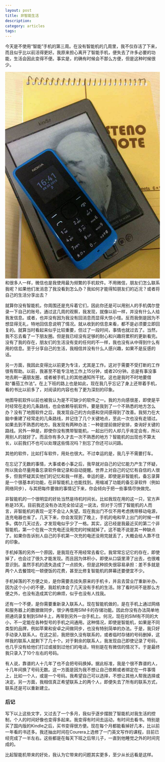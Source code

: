 ```yaml
---
layout: post
title: 非智能生活
description: 
category: articles
tags: 
---
```

今天是不使用“智能”手机的第三周。在没有智能机的几周里，我不仅存活了下来，而且似乎比以前活得更好。我原来担心离开了智能手机，便失去了许多必要的功能，生活会因此变得不便。事实是，的确有时候会不那么方便，但是这种时候很少。

![nokia](/images/nokia1050.jpg)
和很多人一样，微信也是我使用最为频繁的手机软件。不用微信，朋友们怎么联系我呢？如果他们发消息了我没看到怎么办？我如何才能得知朋友们的近况？或者将自己的生活分享出去？

就算你没有智能机，你周围还是充斥着它们，因此你还是可以用别人的手机偶尔登录一下自己的账号。通过这几周的观察，我发现，就像以前一样，并没有什么人给我发信息。或者，也并没有因为我没有回消息而显得大惊小怪。反而我倒是因为不想显得无礼，特地回信息说明了情况。就从收到的信息来看，都不是必须要立即回复的。就算当时看起来似乎比较重要，但过了一段时间，事情也就过去了。当然，我不忘去看了一下朋友圈。但是我已经没有足够的耐心和兴趣将累积的更新看完。没有了我的存在，朋友们的生活没有变的任何的不一样，我也没有从中得到什么有用的信息。至于分享自己的生活，我相信并没有什么人感兴趣，如果不是反感的话。

另一方面，我因此变得比以前更为专注，尤其是工作。这对于需要不受打断的工作很有帮助。以前，我甚至不能专注地工作上15分钟，或者20分钟。总是有事没事地去刷一遍朋友圈，或者被手机上的其他通知所干扰。这也是我时不时地要借助“番茄工作法”。在上下班的路上也是如此，现在我几乎忘记了身上还带着手机，看的书比以前多了，对阅读的内容也有了更为深刻的印象。

地图导航软件以前也被我认为是不可缺少的软件之一。我的方向感很差，即使是平时经常在走的几条路线，也会依赖导航软件。要是我到了一个不熟悉的地方怎么办？没有了地图软件之后，我发现自己的方向感和空间感得到了改善。我努力在大脑中重建了经常走的几条路线，并记住了几个关键地点，至此一次也没有走错过。如果去到不熟悉的地方。我发现有两种办法：一种是提前做好安排，查询好关键的路线。另外一种是，即使你没有携带智能机，一起出行的人却几乎肯定会有，所以用别人的就好了。而且你有多久才去一次不熟悉的地方？智能机的出现也不算太长，以前我们不也可以处理这些情况吗？别忘了你还可以问路。

其他的软件，比如打车软件，用处也很大。不过幸运的是，我几乎不需要打车。

在忘记了无数的事情，大事或者小事之后，我早就对自己的记忆能力产生了怀疑，所以我会尽量用备忘录软件做记录和自动提醒。世界上对自己的记忆有自信的人很多，但我怀疑其实他们的记忆和我一样差。幸运的是，即使是非智能机，备忘录算是一个很基本的功能，在非智能机上也能找到。用缩减了功能的备忘录软件（例如网络同步），与其把每件要做的事情记下来，你会倾向于把一些事情尽快做完。

非智能机的一个很明显的好处当然是待机时间长。比如我现在用的这一只，官方声称是35天。目前我还没有办法完全验证这一说法，但对于习惯了智能机的人而言，非智能机的表现一定不会让人失望。现在我出门不仅不用考虑携带移动电源，连充电器也省了。几天下来，你会发现到了晚上，手机的电和早上出门的时候一样多。偶尔几天过去，才发现电似乎少了一格。其实，这已经是我最近买的第二个非智能机，第一个在我一次充电还没用完的时候就掉了。这不能不说是其一种缺点了。如果你告诉别人自己的手机第一次充的电还没用完就丢了，大概会给人靠不住的印象。

手机掉落的另外一个原因，是我现在不用经常去看它。我常常忘记它的存在，即使掉了，也会过了很久才能发现。而且因为体积小，即使从口袋里滑了出去，也很难意识到。虽然手机的遗失造成了一点损失，但是这种损失很容易承担：差不多就是两个人去餐馆吃一顿便饭的花费，甚至比修复智能机的屏幕还要便宜不少。

手机掉落的不方便之处，是你需要去挂失原来的手机卡，并且去营业厅重新补办。因为这个小小的不便，我趁机体会了几天没有手机的生活。除了看时间不是那么方便之外，也没有造成其它的麻烦，似乎也没有人找我。

还有一个不便，是你需要重新录入联系人。现在智能机做的，是在手机上通过网络和服务器上的数据做同步，很少再借用SIM卡的存储功能。因此你没有办法简单地把通讯录复制到SIM卡上，再带到另外一台手机上。何况，现在的SIM有不同的大小，不一定能在各种型号的手机之间通用。这种情况，即使是智能机，如果是不同类型的品牌，例如苹果和安卓之间做同步，也没有特别简单的办法。于是，我只好手动录入联系人。在这之前，我把很久没有联系的，或者临时存储的号码删掉，这样我的联系人就剩下了几十个。对于剩余的联系人，我发现自己即使记录了号码，也几乎没有给他们打过或接到过他们的电话，特别是在有微信的情况下。于是最终我只录入了10个左右的号码。

有人说，靠谱的人十几年了也不会把号码换掉。据此标准，我是个很不靠谱的人，十几年间换了号码无数。这一方面是因为我不想让自己依赖或者绑定在一件事情上，比如一个人，或是一个号码。我希望自己可以选择，不想让其他人帮我选择或决定。另一方面，我相信真正希望联系上的两个人，即便失去了所有的联系方式，联系还是可以重新建立。

### 后记
写下以上这些文字，又过去了一个多月，我似乎逐步摆脱了智能机对我生活的控制，个人的时间好像也变得多起来。我变得有时间去运动，有时间去看书。特别是买了国内版的Kindle之后，买书变得很方便。现在每个月都能看掉好几本，比以前一年看的书还多。我还抽出时间在Courera上选修了一门英文写作的课程，目前已经完成了一半左右。这些都是在每天下班之后带儿子，一直到他睡觉之外的时间完成的。

比起智能机带来的好处，我认为它带来的问题其实更多，至少从长远看是这样。
